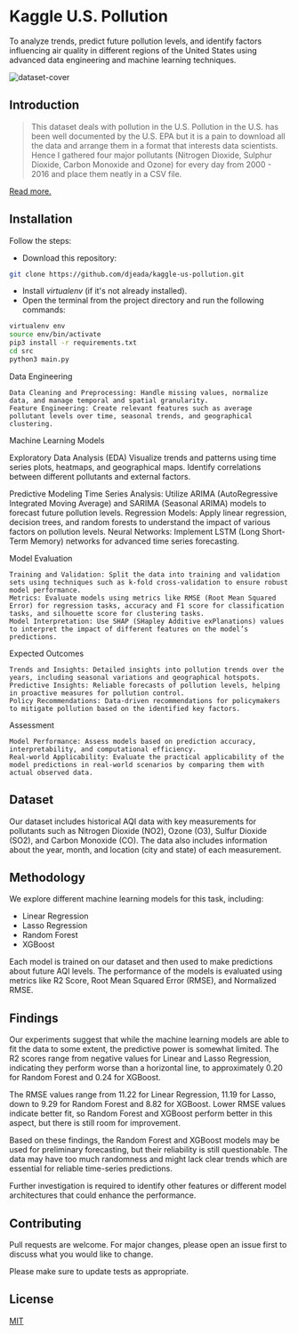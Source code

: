 # Kaggle U.S. Pollution
To analyze trends, predict future pollution levels, and identify factors influencing air quality in different regions of the United States using advanced data engineering and machine learning techniques.

![dataset-cover](https://user-images.githubusercontent.com/37275728/198901751-79133990-37e2-4832-a698-3697dce69f50.jpeg)

## Introduction

> This dataset deals with pollution in the U.S. Pollution in the U.S. has been well documented by the U.S. EPA but it is a pain to download all the data and arrange them in a format that interests data scientists. Hence I gathered four major pollutants (Nitrogen Dioxide, Sulphur Dioxide, Carbon Monoxide and Ozone) for every day from 2000 - 2016 and place them neatly in a CSV file. 

<a href="https://www.kaggle.com/datasets/sogun3/uspollution">Read more.</a>

## Installation

Follow the steps:

- Download this repository: 
 
 ```bash 
 git clone https://github.com/djeada/kaggle-us-pollution.git
 ```
 
- Install <i>virtualenv</i> (if it's not already installed).
- Open the terminal from the project directory and run the following commands:

```bash
virtualenv env
source env/bin/activate
pip3 install -r requirements.txt
cd src
python3 main.py
```

Data Engineering

    Data Cleaning and Preprocessing: Handle missing values, normalize data, and manage temporal and spatial granularity.
    Feature Engineering: Create relevant features such as average pollutant levels over time, seasonal trends, and geographical clustering.

Machine Learning Models

 Exploratory Data Analysis (EDA)
 Visualize trends and patterns using time series plots, heatmaps, and geographical maps.
 Identify correlations between different pollutants and external factors.

Predictive Modeling
 Time Series Analysis: Utilize ARIMA (AutoRegressive Integrated Moving Average) and SARIMA (Seasonal ARIMA) models to forecast future pollution levels.
 Regression Models: Apply linear regression, decision trees, and random forests to understand the impact of various factors on pollution levels.
 Neural Networks: Implement LSTM (Long Short-Term Memory) networks for advanced time series forecasting.

Model Evaluation

    Training and Validation: Split the data into training and validation sets using techniques such as k-fold cross-validation to ensure robust model performance.
    Metrics: Evaluate models using metrics like RMSE (Root Mean Squared Error) for regression tasks, accuracy and F1 score for classification tasks, and silhouette score for clustering tasks.
    Model Interpretation: Use SHAP (SHapley Additive exPlanations) values to interpret the impact of different features on the model’s predictions.

Expected Outcomes

    Trends and Insights: Detailed insights into pollution trends over the years, including seasonal variations and geographical hotspots.
    Predictive Insights: Reliable forecasts of pollution levels, helping in proactive measures for pollution control.
    Policy Recommendations: Data-driven recommendations for policymakers to mitigate pollution based on the identified key factors.

Assessment

    Model Performance: Assess models based on prediction accuracy, interpretability, and computational efficiency.
    Real-world Applicability: Evaluate the practical applicability of the model predictions in real-world scenarios by comparing them with actual observed data.


## Dataset

Our dataset includes historical AQI data with key measurements for pollutants such as Nitrogen Dioxide (NO2), Ozone (O3), Sulfur Dioxide (SO2), and Carbon Monoxide (CO). The data also includes information about the year, month, and location (city and state) of each measurement.

## Methodology

We explore different machine learning models for this task, including:

- Linear Regression
- Lasso Regression
- Random Forest
- XGBoost

Each model is trained on our dataset and then used to make predictions about future AQI levels. The performance of the models is evaluated using metrics like R2 Score, Root Mean Squared Error (RMSE), and Normalized RMSE.

## Findings

Our experiments suggest that while the machine learning models are able to fit the data to some extent, the predictive power is somewhat limited. The R2 scores range from negative values for Linear and Lasso Regression, indicating they perform worse than a horizontal line, to approximately 0.20 for Random Forest and 0.24 for XGBoost.

The RMSE values range from 11.22 for Linear Regression, 11.19 for Lasso, down to 9.29 for Random Forest and 8.82 for XGBoost. Lower RMSE values indicate better fit, so Random Forest and XGBoost perform better in this aspect, but there is still room for improvement.

Based on these findings, the Random Forest and XGBoost models may be used for preliminary forecasting, but their reliability is still questionable. The data may have too much randomness and might lack clear trends which are essential for reliable time-series predictions. 

Further investigation is required to identify other features or different model architectures that could enhance the performance.

## Contributing
Pull requests are welcome. For major changes, please open an issue first to discuss what you would like to change.

Please make sure to update tests as appropriate.

## License
[MIT](https://choosealicense.com/licenses/mit/)
